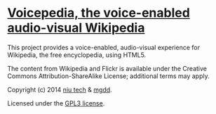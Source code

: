 [Voicepedia, the voice-enabled audio-visual Wikipedia](http://niutech.github.io/voicepedia/)
====================================================

This project provides a voice-enabled, audio-visual experience for Wikipedia, the free encyclopedia, using HTML5.

The content from Wikipedia and Flickr is available under the Creative Commons Attribution-ShareAlike License; additional terms may apply.

Copyright (c) 2014 [niu tech](http://niute.ch) & [mgdd](http://mgdd.pl).

Licensed under the [GPL3 license](http://www.gnu.org/licenses/gpl.html).
